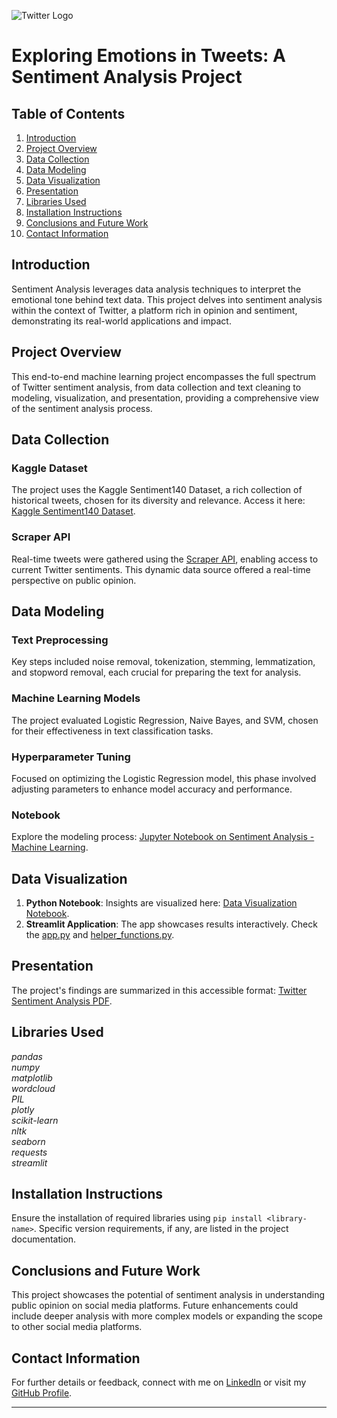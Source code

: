 ![Twitter Logo](https://upload.wikimedia.org/wikipedia/commons/5/51/Twitter_logo.png)

# Exploring Emotions in Tweets: A Sentiment Analysis Project

## Table of Contents
1. [Introduction](#introduction)
2. [Project Overview](#project-overview)
3. [Data Collection](#data-collection)
4. [Data Modeling](#data-modeling)
5. [Data Visualization](#data-visualization)
6. [Presentation](#presentation)
7. [Libraries Used](#libraries-used)
8. [Installation Instructions](#installation-instructions)
9. [Conclusions and Future Work](#conclusions-and-future-work)
10. [Contact Information](#contact-information)

## Introduction

Sentiment Analysis leverages data analysis techniques to interpret the emotional tone behind text data. This project delves into sentiment analysis within the context of Twitter, a platform rich in opinion and sentiment, demonstrating its real-world applications and impact.

## Project Overview

This end-to-end machine learning project encompasses the full spectrum of Twitter sentiment analysis, from data collection and text cleaning to modeling, visualization, and presentation, providing a comprehensive view of the sentiment analysis process.

## Data Collection

### Kaggle Dataset
The project uses the Kaggle Sentiment140 Dataset, a rich collection of historical tweets, chosen for its diversity and relevance. Access it here: [Kaggle Sentiment140 Dataset](https://www.kaggle.com/datasets/kazanova/sentiment140/data).

### Scraper API
Real-time tweets were gathered using the [Scraper API](https://dashboard.scraperapi.com/), enabling access to current Twitter sentiments. This dynamic data source offered a real-time perspective on public opinion.

## Data Modeling

### Text Preprocessing
Key steps included noise removal, tokenization, stemming, lemmatization, and stopword removal, each crucial for preparing the text for analysis.

### Machine Learning Models
The project evaluated Logistic Regression, Naive Bayes, and SVM, chosen for their effectiveness in text classification tasks.

### Hyperparameter Tuning
Focused on optimizing the Logistic Regression model, this phase involved adjusting parameters to enhance model accuracy and performance.

### Notebook
Explore the modeling process: [Jupyter Notebook on Sentiment Analysis - Machine Learning](https://github.com/SuperAmy99/Sentiment-Analysis/blob/main/Sentiment%20Analysis%20-%20Machine%20Learning.ipynb).

## Data Visualization

1. **Python Notebook**: Insights are visualized here: [Data Visualization Notebook](https://github.com/SuperAmy99/Sentiment-Analysis/blob/main/Sentiment%20Analysis%20-%20Data%20Visualization.ipynb).
2. **Streamlit Application**: The app showcases results interactively. Check the [app.py](https://github.com/SuperAmy99/Sentiment-Analysis/blob/main/app.py) and [helper_functions.py](https://github.com/SuperAmy99/Sentiment-Analysis/blob/main/helper_functions.py).

## Presentation

The project's findings are summarized in this accessible format: [Twitter Sentiment Analysis PDF](https://github.com/SuperAmy99/Sentiment-Analysis/blob/main/twitter%20sentiment%20analysis.pdf).

## Libraries Used

*pandas*\
*numpy*\
*matplotlib*\
*wordcloud*\
*PIL*\
*plotly*\
*scikit-learn*\
*nltk*\
*seaborn*\
*requests*\
*streamlit*

## Installation Instructions

Ensure the installation of required libraries using `pip install <library-name>`. Specific version requirements, if any, are listed in the project documentation.

## Conclusions and Future Work

This project showcases the potential of sentiment analysis in understanding public opinion on social media platforms. Future enhancements could include deeper analysis with more complex models or expanding the scope to other social media platforms.

## Contact Information

For further details or feedback, connect with me on [LinkedIn](https://www.linkedin.com/in/lintong-li/) or visit my [GitHub Profile](https://github.com/SuperAmy99/Sentiment-Analysis).

---
